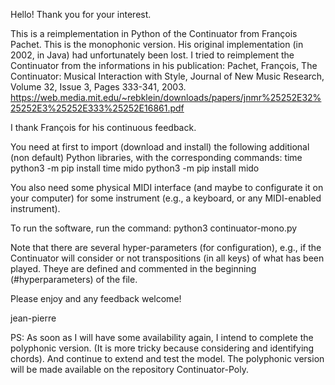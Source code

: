 Hello!
Thank you for your interest.

This is a reimplementation in Python of the Continuator from François Pachet. This is the monophonic version.
His original implementation (in 2002, in Java) had unfortunately been lost. I tried to reimplement the Continuator from the informations in his publication:
Pachet, François, The Continuator: Musical Interaction with Style, Journal of New Music Research, Volume 32, Issue 3, Pages 333-341, 2003.
https://web.media.mit.edu/~rebklein/downloads/papers/jnmr%25252E32%25252E3%25252E333%25252E16861.pdf

I thank François for his continuous feedback.

You need at first to import (download and install) the following additional (non default) Python libraries, with the corresponding commands:
time      python3 -m pip install time
mido      python3 -m pip install mido

You also need some physical MIDI interface (and maybe to configurate it on your computer) for some instrument (e.g., a keyboard, or any MIDI-enabled instrument).

To run the software, run the command: python3 continuator-mono.py

Note that there are several hyper-parameters (for configuration), e.g., if the Continuator will consider or not transpositions (in all keys) of what has been played.
Theye are defined and commented in the beginning (#hyperparameters) of the file.

Please enjoy and any feedback welcome!

jean-pierre

PS: As soon as I will have some availability again, I intend to complete the polyphonic version. (It is more tricky because considering and identifying chords). And continue to extend and test the model.
The polyphonic version will be made available on the repository Continuator-Poly.

